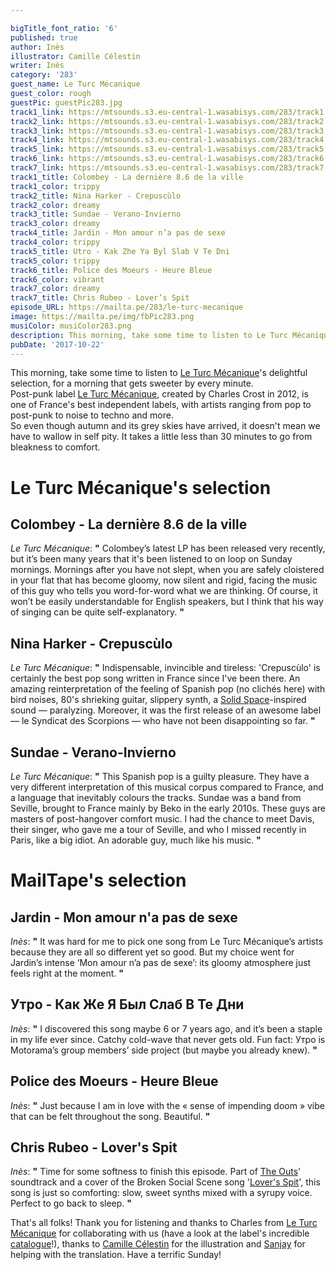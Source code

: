 ```yaml
---

bigTitle_font_ratio: '6'
published: true
author: Inès
illustrator: Camille Célestin
writer: Inès
category: '283'
guest_name: Le Turc Mécanique
guest_color: rough
guestPic: guestPic283.jpg
track1_link: https://mtsounds.s3.eu-central-1.wasabisys.com/283/track1.mp3
track2_link: https://mtsounds.s3.eu-central-1.wasabisys.com/283/track2.mp3
track3_link: https://mtsounds.s3.eu-central-1.wasabisys.com/283/track3.mp3
track4_link: https://mtsounds.s3.eu-central-1.wasabisys.com/283/track4.mp3
track5_link: https://mtsounds.s3.eu-central-1.wasabisys.com/283/track5.mp3
track6_link: https://mtsounds.s3.eu-central-1.wasabisys.com/283/track6.mp3
track7_link: https://mtsounds.s3.eu-central-1.wasabisys.com/283/track7.mp3
track1_title: Colombey - La dernière 8.6 de la ville
track1_color: trippy
track2_title: Nina Harker - Crepuscùlo
track2_color: dreamy
track3_title: Sundae - Verano-Invierno
track3_color: dreamy
track4_title: Jardin - Mon amour n’a pas de sexe
track4_color: trippy
track5_title: Utro - Kak Zhe Ya Byl Slab V Te Dni
track5_color: trippy
track6_title: Police des Moeurs - Heure Bleue
track6_color: vibrant
track7_color: dreamy
track7_title: Chris Rubeo - Lover’s Spit
episode_URL: https://mailta.pe/283/le-turc-mecanique
image: https://mailta.pe/img/fbPic283.png
musiColor: musiColor283.png
description: This morning, take some time to listen to Le Turc Mécanique’s delightful selection, for a morning that gets sweeter by every minute. Post-punk label Le Turc Mécanique is one of France’s best independent labels, with artists ranging from pop to post-punk to noise to techno and more. So even though autumn and its grey skies have arrived, it doesn’t mean we have to wallow in self pity. It takes a little less than 30 minutes to go from bleakness to comfort.
pubDate: '2017-10-22'
---
```

This morning, take some time to listen to [Le Turc Mécanique](https://www.facebook.com/leturcmecanique/)'s delightful selection, for a morning that gets sweeter by every minute.<br>
Post-punk label [Le Turc Mécanique](https://www.facebook.com/leturcmecanique/), created by Charles Crost in 2012, is one of France's best independent labels, with artists ranging from pop to post-punk to noise to techno and more.
<br>So even though autumn and its grey skies have arrived, it doesn't mean we have to wallow in self pity. It takes a little less than 30 minutes to go from bleakness to comfort.


# Le Turc Mécanique's selection


## Colombey - La dernière 8.6 de la ville
_Le Turc Mécanique_: **"** Colombey’s latest LP has been released very recently, but it’s been many years that it's been listened to on loop on Sunday mornings. Mornings after you have not slept, when you are safely cloistered in your flat that has become gloomy, now silent and rigid, facing the music of this guy who tells you word-for-word what we are thinking. Of course, it won’t be easily understandable for English speakers, but I think that his way of singing can be quite self-explanatory. **"** 

## Nina Harker - Crepuscùlo
_Le Turc Mécanique_: **"** Indispensable, invincible and tireless: 'Crepuscùlo' is certainly the best pop song written in France since I've been there. An amazing reinterpretation of the feeling of Spanish pop (no clichés here) with bird noises, 80's shrieking guitar, slippery synth, a [Solid Space](https://www.youtube.com/watch?v=5Amcuyzd54s)-inspired sound — paralyzing. Moreover, it was the first release of an awesome label — le Syndicat des Scorpions — who have not been disappointing so far. **"** 

## Sundae - Verano-Invierno
_Le Turc Mécanique_: **"** This Spanish pop is a guilty pleasure. They have a very different interpretation of this musical corpus compared to France, and a language that inevitably colours the tracks. Sundae was a band from Seville, brought to France mainly by Beko in the early 2010s. These guys are masters of post-hangover comfort music. I had the chance to meet Davis, their singer, who gave me a tour of Seville, and who I missed recently in Paris, like a big idiot. An adorable guy, much like his music. **"** 


# MailTape's selection

## Jardin - Mon amour n'a pas de sexe
_Inès_: **"** It was hard for me to pick one song from Le Turc Mécanique’s artists because they are all so different yet so good. But my choice went for Jardin’s intense ‘Mon amour n’a pas de sexe’: its gloomy atmosphere just feels right at the moment. **"** 

## Утро - Как Же Я Был Слаб В Те Дни
_Inès_: **"** I discovered this song maybe 6 or 7 years ago, and it’s been a staple in my life ever since. Catchy cold-wave that never gets old. Fun fact: Утро is Motorama’s group members’ side project (but maybe you already knew). **"** 

## Police des Moeurs - Heure Bleue
_Inès_: **"** Just because I am in love with the « sense of impending doom » vibe that can be felt throughout the song. Beautiful. **"** 

## Chris Rubeo - Lover's Spit
_Inès_: **"** Time for some softness to finish this episode. Part of [The Outs](http://www.theouts.com/)' soundtrack and a cover of the Broken Social Scene song '[Lover's Spit](https://www.youtube.com/watch?v=RK-91jT1f2E)', this song is just so comforting: slow, sweet synths mixed with a syrupy voice. Perfect to go back to sleep. **"** 


That's all folks! Thank you for listening and thanks to Charles from [Le Turc Mécanique](https://www.facebook.com/leturcmecanique/) for collaborating with us (have a look at the label's incredible [catalogue](https://leturcmecanique.bandcamp.com/)!), thanks to [Camille Célestin](http://bravocamo.studio/) for the illustration and [Sanjay](http://sanjaymistry.com/) for helping with the translation. Have a terrific Sunday!
